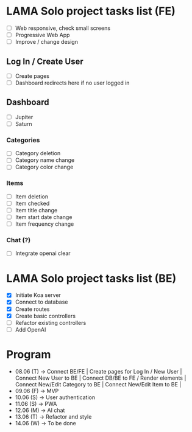 # LAMA Solo project tasks list (FE)
- [ ] Web responsive, check small screens
- [ ] Progressive Web App
- [ ] Improve / change design
## Log In / Create User
- [ ] Create pages
- [ ] Dashboard redirects here if no user logged in
## Dashboard
- [ ] Jupiter
- [ ] Saturn
### Categories
- [ ] Category deletion
- [ ] Category name change
- [ ] Category color change
### Items
- [ ] Item deletion
- [ ] Item checked
- [ ] Item title change
- [ ] Item start date change
- [ ] Item frequency change
### Chat (?)
- [ ] Integrate openai
clear
# LAMA Solo project tasks list (BE)
- [x] Initiate Koa server
- [x] Connect to database
- [x] Create routes
- [x] Create basic controllers
- [ ] Refactor existing controllers
- [ ] Add OpenAI 

# Program
- 08.06 (T) -> Connect BE/FE |
Create pages for Log In / New User |
Connect New User to BE |
Connect DB/BE to FE / Render elements |
Connect New/Edit Category to BE |
Connect New/Edit Item to BE |
- 09.06 (F) -> MVP
- 10.06 (S) -> User authentication
- 11.06 (S) -> PWA
- 12.06 (M) -> AI chat
- 13.06 (T) -> Refactor and style
- 14.06 (W) -> To be done